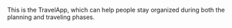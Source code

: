 This is the TravelApp, which can help people stay organized during both the planning and traveling phases. 